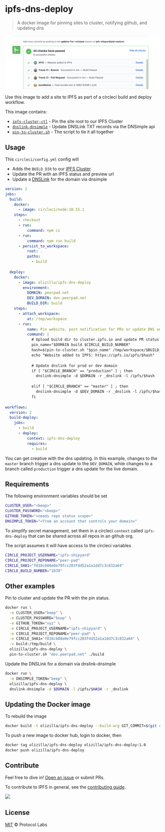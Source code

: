 # ipfs-dns-deploy

> A docker image for pinning sites to cluster, notifying github, and updating dns

![screenshot](screenshot.png)

Use this image to add a site to IPFS as part of a circleci build and deploy workflow.

This image contains:

- [`ipfs-cluster-ctl`] - Pin the site root to our IPFS Cluster
- [`dnslink-dnsimple`] - Update DNSLink TXT records via the DNSimple api
- [`pin-to-cluster.sh`] - The script to tie it all together

## Usage

This `circleci/config.yml` config will

- Adds the `BUILD_DIR` to our [IPFS Cluster](https://cluster.ipfs.io)
- Update the PR with an IPFS status and preview url
- Update a [DNSLink](https://docs.ipfs.io/guides/concepts/dnslink/) for the domain via dnsimple

```yaml
version: 2
jobs:
  build:
    docker:
      - image: circleci/node:10.15.1
    steps:
      - checkout
      - run:
          command: npm ci
      - run:
          command: npm run build
      - persist_to_workspace:
          root: .
          paths:
            - build

  deploy:
    docker:
      - image: olizilla/ipfs-dns-deploy
        environment:
          DOMAIN: peerpad.net
          DEV_DOMAIN: dev.peerpad.net
          BUILD_DIR: build
    steps:
      - attach_workspace:
          at: /tmp/workspace
      - run:
          name: Pin website, post notification for PRs or update DNS on master
          command: |
            # Upload build dir to cluster.ipfs.io and update PR status with preview link
            pin_name="$DOMAIN build $CIRCLE_BUILD_NUMBER"
            hash=$(pin-to-cluster.sh "$pin_name" /tmp/workspace/$BUILD_DIR)
            echo "Website added to IPFS: https://ipfs.io/ipfs/$hash"

            # Update dnslink for prod or dev domain
            if [ "$CIRCLE_BRANCH" == "production" ] ; then
              dnslink-dnsimple -d $DOMAIN -r _dnslink -l /ipfs/$hash

            elif [ "$CIRCLE_BRANCH" == "master" ] ; then
              dnslink-dnsimple -d $DEV_DOMAIN -r _dnslink -l /ipfs/$hash
            fi

workflows:
  version: 2
  build-deploy:
    jobs:
      - build
      - deploy:
          context: ipfs-dns-deploy
          requires:
            - build

```

You can get creative with the dns updating. In this example, changes to the `master` branch trigger a dns update to the `DEV_DOMAIN`, while changes to a branch called `production` trigger a dns update for the live domain.

## Requirements

The following environment variables should be set

```sh
CLUSTER_USER="<beep>"
CLUSTER_PASSWORD="<boop>"
GITHUB_TOKEN="<needs repo status scope>"
DNSIMPLE_TOKEN="<from an account that controls your domain>"
```

To simplify secret management, set them in a circleci `context` called `ipfs-dns-deploy`
that can be shared across all repos in an github org.

The script assumes it will have access to the circleci variables

```sh
CIRCLE_PROJECT_USERNAME="ipfs-shipyard"
CIRCLE_PROJECT_REPONAME="peer-pad"
CIRCLE_SHA1="f818cb08e0e79fcc203f4d52a1a1dd7c3c832a64"
CIRCLE_BUILD_NUMBER="1870"
```


## Other examples

Pin to cluster and update the PR with the pin status.

```bash
docker run \
  -e CLUSTER_USER="beep" \
  -e CLUSTER_PASSWORD="boop" \
  -e GITHUB_TOKEN="xyz" \
  -e CIRCLE_PROJECT_USERNAME="ipfs-shipyard" \
  -e CIRCLE_PROJECT_REPONAME="peer-pad" \
  -e CIRCLE_SHA1="f818cb08e0e79fcc203f4d52a1a1dd7c3c832a64" \
  -v build:/tmp/build \
  olizilla/ipfs-dns-deploy \
  pin-to-cluster.sh "dev.peerpad.net" ./build
```

Update the DNSLink for a domain via dnslink-dnsimple

```bash
docker run \
  -e DNSIMPLE_TOKEN="beep" \
  olizilla/ipfs-dns-deploy \
  dnslink-dnsimple -d $DOMAIN -l /ipfs/$HASH -r _dnslink
```

## Updating the Docker image

To rebuild the image

```bash
docker build -t olizilla/ipfs-dns-deploy --build-arg GIT_COMMIT=$(git rev-parse HEAD) .
```

To push a new image to docker hub, login to docker, then

```bash
docker tag olizilla/ipfs-dns-deploy olizilla/ipfs-dns-deploy:1.0
docker push olizilla/ipfs-dns-deploy
```


## Contribute

Feel free to dive in! [Open an issue](https://github.com/ipfs-shipyard/ipfs-dns-deploy/issues/new) or submit PRs.

To contribute to IPFS in general, see the [contributing guide](https://github.com/ipfs/community/blob/master/contributing.md).

[![](https://cdn.rawgit.com/jbenet/contribute-ipfs-gif/master/img/contribute.gif)](https://github.com/ipfs/community/blob/master/CONTRIBUTING.md)


## License

[MIT](LICENSE) © Protocol Labs


[`ipfs-cluster-ctl`]: https://cluster.ipfs.io/documentation/ipfs-cluster-ctl/
[`dnslink-dnsimple`]: https://github.com/ipfs/dnslink-dnsimple
[`pin-to-cluster.sh`]: scripts/pin-to-cluster.sh
